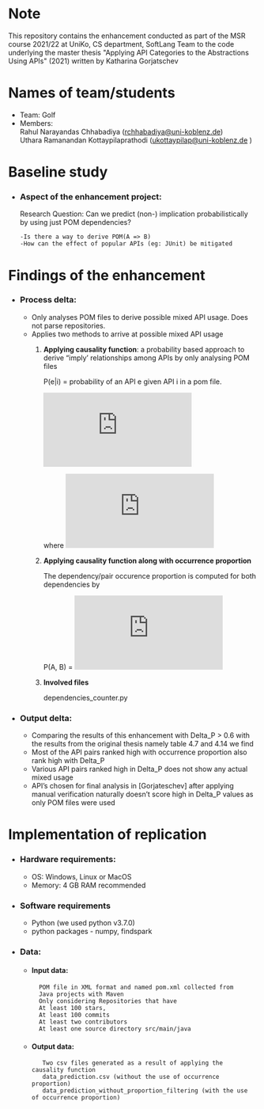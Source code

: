 # Note

This repository contains the enhancement conducted as part of the MSR course 2021/22 at UniKo, CS department, SoftLang Team to the code underlying the master thesis "Applying API Categories to the Abstractions Using APIs" (2021) written by Katharina Gorjatschev

# Names of team/students

- Team: Golf
- Members:  
   Rahul Narayandas Chhabadiya (rchhabadiya@uni-koblenz.de)  
   Uthara Ramanandan Kottaypilaprathodi (ukottaypilap@uni-koblenz.de )

# Baseline study

- ### Aspect of the enhancement project:

   Research Question: Can we predict (non-) implication probabilistically by using just POM dependencies?
   
      -Is there a way to derive POM(A => B)
      -How can the effect of popular APIs (eg: JUnit) be mitigated 
 
# Findings of the enhancement

- ### Process delta:
   - Only analyses POM files to derive possible mixed API usage. Does not parse repositories.   
   - Applies two methods to arrive at possible mixed API usage   
      1. **Applying causality function**: a probability based approach to derive “imply’ relationships among APIs by only analysing POM files 
       
          P(e|i) = probability of an API e given API i in a pom file. 
         
         ![img](https://latex.codecogs.com/svg.latex?%5CDelta%20P%5Ee_i%3D%5Cfrac%7BP%28e%7Ci%29-P%28e%7C%5Crightharpoondown%20i%29%7D%7B1-P%28e%7C%5Crightharpoondown%20i%29%7D)     
         
         where ![img](https://latex.codecogs.com/svg.latex?P%28e%7Ci%29-P%28e%7C%5Crightharpoondown%20i%29%3E%200)         
      2. **Applying causality function along with occurrence proportion**
      
          The dependency/pair occurence proportion is computed for both dependencies by
          
          P(A, B) =  ![img](https://latex.codecogs.com/svg.latex?%5Cfrac%7Boccurrences%5Chspace%7B.3em%7Dof%5Chspace%7B.3em%7D%20dependency%5Chspace%7B.3em%7D%20A%5Chspace%7B.3em%7D%20and%5Chspace%7B.3em%7D%20B%7D%7Boccurrences%5Chspace%7B.3em%7D%20of%5Chspace%7B.3em%7D%20dependency%5Chspace%7B.3em%7D%20A%7D)
      3. **Involved files**
      
          dependencies_counter.py
    

      
  
- ### Output delta:
  - Comparing the results of this enhancement with Delta_P > 0.6  with the results from the original thesis namely table 4.7 and 4.14 we find
  - Most of the API pairs ranked high with occurrence proportion also rank high with Delta_P
  - Various API pairs ranked high in Delta_P does not show any actual mixed usage
  - API’s chosen for final analysis in [Gorjateschev] after applying manual verification naturally doesn’t score high in Delta_P values as only POM files were used



# Implementation of replication


- ### Hardware requirements:
    - OS: Windows, Linux or MacOS
    - Memory: 4 GB RAM recommended

- ### Software requirements
  - Python (we used python v3.7.0)
  - python packages - numpy, findspark


- ### Data:

  - #### Input data:  
          POM file in XML format and named pom.xml collected from 
          Java projects with Maven 
          Only considering Repositories that have
          At least 100 stars,
          At least 100 commits
          At least two contributors
          At least one source directory src/main/java

   - #### Output data:
            Two csv files generated as a result of applying the causality function 
            data_prediction.csv (without the use of occurrence proportion)
            data_prediction_without_proportion_filtering (with the use of occurrence proportion)
